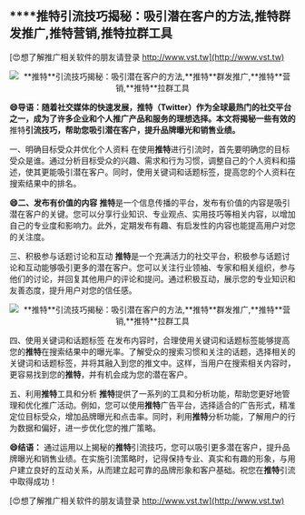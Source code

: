 ## ****推特**引流技巧揭秘：吸引潜在客户的方法,**推特**群发推广,**推特**营销,**推特**拉群工具**

[😍想了解推广相关软件的朋友请登录 http://www.vst.tw](http://www.vst.tw)

 <center><img src="https://vst.tw/MP4/tuiguang/png/4.png" alt="**推特**引流技巧揭秘：吸引潜在客户的方法,**推特**群发推广,**推特**营销,**推特**拉群工具"></center>

**😄导语：随着社交媒体的快速发展，**推特**（Twitter）作为全球最热门的社交平台之一，成为了许多企业和个人推广产品和服务的理想选择。本文将揭秘一些有效的**推特**引流技巧，帮助您吸引潜在客户，提升品牌曝光和销售业绩。**

一、明确目标受众并优化个人资料
在使用**推特**进行引流时，首先要明确您的目标受众是谁。通过分析目标受众的兴趣、需求和行为习惯，调整自己的个人资料和描述，使其更能吸引潜在客户。同时，使用关键词和话题标签，提高您的个人资料在搜索结果中的排名。

**😄二、发布有价值的内容**
**推特**是一个信息传播的平台，发布有价值的内容是吸引潜在客户的关键。您可以分享行业知识、专业观点、实用技巧等相关内容，以增加自己的专业度和影响力。此外，定期发布有趣、有启发性的内容也能提高用户对您的关注度。

三、积极参与话题讨论和互动
**推特**是一个充满活力的社交平台，积极参与话题讨论和互动能够吸引更多的潜在客户。您可以关注行业领袖、专家和相关组织，参与他们的讨论，并回复其他用户的评论和提问。通过积极互动，展示您的专业知识和友善态度，提升用户对您的信任感。

 <center><img src="https://vst.tw/MP4/tuiguang/png/4.png" alt="**推特**引流技巧揭秘：吸引潜在客户的方法,**推特**群发推广,**推特**营销,**推特**拉群工具"></center>

四、使用关键词和话题标签
在发布内容时，合理使用关键词和话题标签能够提高您的**推特**在搜索结果中的曝光率。了解受众的搜索习惯和关注的话题，选择相关的关键词和话题标签，并将其融入到您的推文中。这样，当用户在搜索相关内容时，更容易找到您的**推特**，并有机会成为您的潜在客户。

五、利用**推特**工具和分析
**推特**提供了一系列的工具和分析功能，帮助您更好地管理和优化推广活动。例如，您可以使用**推特**广告平台，选择适合的广告形式，精准定位目标受众，增加品牌曝光和点击率。同时，利用**推特**分析功能，了解用户的行为数据和偏好，进一步优化您的推广策略。

**😄结语：**
通过运用以上揭秘的**推特**引流技巧，您可以吸引更多潜在客户，提升品牌曝光和销售业绩。在实施引流策略时，记得保持专业、真实和有趣的形象，与用户建立良好的互动关系，从而建立起可靠的品牌形象和客户基础。祝您在**推特**引流中取得成功！

[😍想了解推广相关软件的朋友请登录 http://www.vst.tw](http://www.vst.tw)



